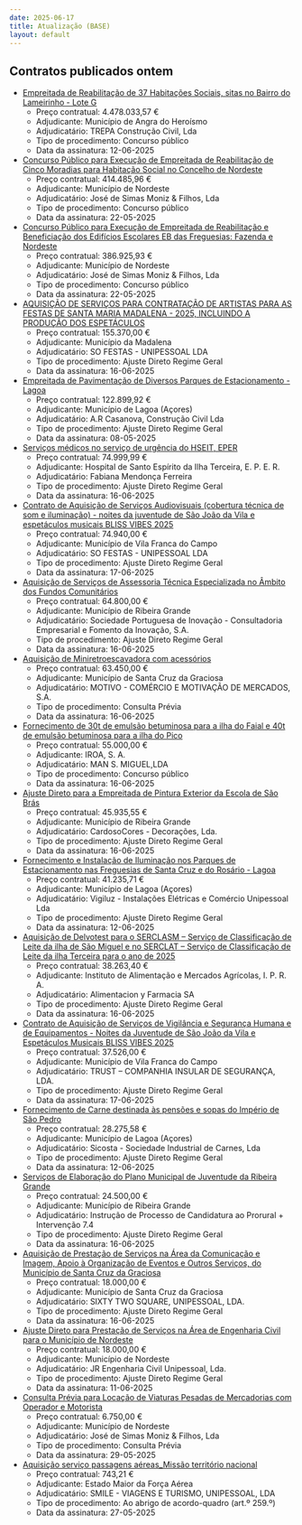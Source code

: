 ```yaml
---
date: 2025-06-17
title: Atualização (BASE)
layout: default
---
```

## Contratos publicados ontem

* [Empreitada de Reabilitação de 37 Habitações Sociais, sitas no Bairro do Lameirinho - Lote G](https://www.base.gov.pt/Base4/pt/detalhe/?type=contratos&id=11523229)
  * Preço contratual: 4.478.033,57 €
  * Adjudicante: Município de Angra do Heroísmo
  * Adjudicatário: TREPA Construção Civil, Lda
  * Tipo de procedimento: Concurso público
  * Data da assinatura: 12-06-2025
* [Concurso Público para Execução de Empreitada de Reabilitação de Cinco Moradias para Habitação Social no Concelho de Nordeste](https://www.base.gov.pt/Base4/pt/detalhe/?type=contratos&id=11523357)
  * Preço contratual: 414.485,96 €
  * Adjudicante: Município de Nordeste
  * Adjudicatário: José de Simas Moniz & Filhos, Lda
  * Tipo de procedimento: Concurso público
  * Data da assinatura: 22-05-2025
* [Concurso Público para Execução de Empreitada de Reabilitação e Beneficiação dos Edifícios Escolares EB das Freguesias: Fazenda e Nordeste](https://www.base.gov.pt/Base4/pt/detalhe/?type=contratos&id=11523077)
  * Preço contratual: 386.925,93 €
  * Adjudicante: Município de Nordeste
  * Adjudicatário: José de Simas Moniz & Filhos, Lda
  * Tipo de procedimento: Concurso público
  * Data da assinatura: 22-05-2025
* [AQUISIÇÃO DE SERVIÇOS PARA CONTRATAÇÃO DE ARTISTAS PARA AS FESTAS DE SANTA MARIA MADALENA - 2025, INCLUINDO A PRODUÇÃO DOS ESPETÁCULOS](https://www.base.gov.pt/Base4/pt/detalhe/?type=contratos&id=11523716)
  * Preço contratual: 155.370,00 €
  * Adjudicante: Município da Madalena
  * Adjudicatário: SO FESTAS - UNIPESSOAL LDA
  * Tipo de procedimento: Ajuste Direto Regime Geral
  * Data da assinatura: 16-06-2025
* [Empreitada de Pavimentação de Diversos Parques de Estacionamento - Lagoa](https://www.base.gov.pt/Base4/pt/detalhe/?type=contratos&id=11523740)
  * Preço contratual: 122.899,92 €
  * Adjudicante: Município de Lagoa (Açores)
  * Adjudicatário: A.R Casanova, Construção Civil Lda
  * Tipo de procedimento: Ajuste Direto Regime Geral
  * Data da assinatura: 08-05-2025
* [Serviços médicos no serviço de urgência do HSEIT, EPER](https://www.base.gov.pt/Base4/pt/detalhe/?type=contratos&id=11523159)
  * Preço contratual: 74.999,99 €
  * Adjudicante: Hospital de Santo Espírito da Ilha Terceira, E. P. E. R.
  * Adjudicatário: Fabiana Mendonça Ferreira
  * Tipo de procedimento: Ajuste Direto Regime Geral
  * Data da assinatura: 16-06-2025
* [Contrato de Aquisição de Serviços Audiovisuais (cobertura técnica de som e iluminação) - noites da juventude de São João da Vila e espetáculos musicais BLISS VIBES 2025](https://www.base.gov.pt/Base4/pt/detalhe/?type=contratos&id=11524872)
  * Preço contratual: 74.940,00 €
  * Adjudicante: Município de Vila Franca do Campo
  * Adjudicatário: SO FESTAS - UNIPESSOAL LDA
  * Tipo de procedimento: Ajuste Direto Regime Geral
  * Data da assinatura: 17-06-2025
* [Aquisição de Serviços de Assessoria Técnica Especializada no Âmbito dos Fundos Comunitários](https://www.base.gov.pt/Base4/pt/detalhe/?type=contratos&id=11524583)
  * Preço contratual: 64.800,00 €
  * Adjudicante: Município de Ribeira Grande
  * Adjudicatário: Sociedade Portuguesa de Inovação - Consultadoria Empresarial e Fomento da Inovação, S.A.
  * Tipo de procedimento: Ajuste Direto Regime Geral
  * Data da assinatura: 16-06-2025
* [Aquisição de Miniretroescavadora com acessórios](https://www.base.gov.pt/Base4/pt/detalhe/?type=contratos&id=11524242)
  * Preço contratual: 63.450,00 €
  * Adjudicante: Município de Santa Cruz da Graciosa
  * Adjudicatário: MOTIVO - COMÉRCIO E MOTIVAÇÃO DE MERCADOS, S.A.
  * Tipo de procedimento: Consulta Prévia
  * Data da assinatura: 16-06-2025
* [Fornecimento de 30t de emulsão betuminosa para a ilha do Faial e 40t de emulsão betuminosa para a ilha do Pico](https://www.base.gov.pt/Base4/pt/detalhe/?type=contratos&id=11524808)
  * Preço contratual: 55.000,00 €
  * Adjudicante: IROA, S. A.
  * Adjudicatário: MAN S. MIGUEL,LDA
  * Tipo de procedimento: Concurso público
  * Data da assinatura: 16-06-2025
* [Ajuste Direto para a Empreitada de Pintura Exterior da Escola de São Brás](https://www.base.gov.pt/Base4/pt/detalhe/?type=contratos&id=11524728)
  * Preço contratual: 45.935,55 €
  * Adjudicante: Município de Ribeira Grande
  * Adjudicatário: CardosoCores - Decorações, Lda.
  * Tipo de procedimento: Ajuste Direto Regime Geral
  * Data da assinatura: 16-06-2025
* [Fornecimento e Instalação de Iluminação nos Parques de Estacionamento nas Freguesias de Santa Cruz e do Rosário - Lagoa](https://www.base.gov.pt/Base4/pt/detalhe/?type=contratos&id=11524756)
  * Preço contratual: 41.235,71 €
  * Adjudicante: Município de Lagoa (Açores)
  * Adjudicatário: Vigiluz - Instalações Elétricas e Comércio Unipessoal Lda
  * Tipo de procedimento: Ajuste Direto Regime Geral
  * Data da assinatura: 12-06-2025
* [Aquisição de Delvotest para o SERCLASM – Serviço de Classificação de Leite da ilha de São Miguel e no SERCLAT – Serviço de Classificação de Leite da ilha Terceira para o ano de 2025](https://www.base.gov.pt/Base4/pt/detalhe/?type=contratos&id=11523710)
  * Preço contratual: 38.263,40 €
  * Adjudicante: Instituto de Alimentação e Mercados Agrícolas, I. P. R. A.
  * Adjudicatário: Alimentacion y Farmacia SA
  * Tipo de procedimento: Ajuste Direto Regime Geral
  * Data da assinatura: 16-06-2025
* [Contrato de Aquisição de Serviços de Vigilância e Segurança Humana e de Equipamentos - Noites da Juventude de São João da Vila e Espetáculos Musicais BLISS VIBES 2025](https://www.base.gov.pt/Base4/pt/detalhe/?type=contratos&id=11523684)
  * Preço contratual: 37.526,00 €
  * Adjudicante: Município de Vila Franca do Campo
  * Adjudicatário: TRUST – COMPANHIA INSULAR DE SEGURANÇA, LDA.
  * Tipo de procedimento: Ajuste Direto Regime Geral
  * Data da assinatura: 17-06-2025
* [Fornecimento de Carne destinada às pensões e sopas do Império de São Pedro](https://www.base.gov.pt/Base4/pt/detalhe/?type=contratos&id=11524964)
  * Preço contratual: 28.275,58 €
  * Adjudicante: Município de Lagoa (Açores)
  * Adjudicatário: Sicosta - Sociedade Industrial de Carnes, Lda
  * Tipo de procedimento: Ajuste Direto Regime Geral
  * Data da assinatura: 12-06-2025
* [Serviços de Elaboração do Plano Municipal de Juventude da Ribeira Grande](https://www.base.gov.pt/Base4/pt/detalhe/?type=contratos&id=11522918)
  * Preço contratual: 24.500,00 €
  * Adjudicante: Município de Ribeira Grande
  * Adjudicatário: Instrução de Processo de Candidatura ao Prorural + Intervenção 7.4
  * Tipo de procedimento: Ajuste Direto Regime Geral
  * Data da assinatura: 16-06-2025
* [Aquisição de Prestação de Serviços na Área da Comunicação e Imagem, Apoio à Organização de Eventos e Outros Serviços, do Município de Santa Cruz da Graciosa](https://www.base.gov.pt/Base4/pt/detalhe/?type=contratos&id=11524941)
  * Preço contratual: 18.000,00 €
  * Adjudicante: Município de Santa Cruz da Graciosa
  * Adjudicatário: SIXTY TWO SQUARE, UNIPESSOAL, LDA.
  * Tipo de procedimento: Ajuste Direto Regime Geral
  * Data da assinatura: 16-06-2025
* [Ajuste Direto para Prestação de Serviços na Área de Engenharia Civil para o Município de Nordeste](https://www.base.gov.pt/Base4/pt/detalhe/?type=contratos&id=11523704)
  * Preço contratual: 18.000,00 €
  * Adjudicante: Município de Nordeste
  * Adjudicatário: JR Engenharia Civil Unipessoal, Lda.
  * Tipo de procedimento: Ajuste Direto Regime Geral
  * Data da assinatura: 11-06-2025
* [Consulta Prévia para Locação de Viaturas Pesadas de Mercadorias com Operador e Motorista](https://www.base.gov.pt/Base4/pt/detalhe/?type=contratos&id=11523607)
  * Preço contratual: 6.750,00 €
  * Adjudicante: Município de Nordeste
  * Adjudicatário: José de Simas Moniz & Filhos, Lda
  * Tipo de procedimento: Consulta Prévia
  * Data da assinatura: 29-05-2025
* [Aquisição serviço passagens aéreas_Missão território nacional](https://www.base.gov.pt/Base4/pt/detalhe/?type=contratos&id=11523804)
  * Preço contratual: 743,21 €
  * Adjudicante: Estado Maior da Força Aérea
  * Adjudicatário: SMILE - VIAGENS E TURISMO, UNIPESSOAL, LDA
  * Tipo de procedimento: Ao abrigo de acordo-quadro (art.º 259.º)
  * Data da assinatura: 27-05-2025

